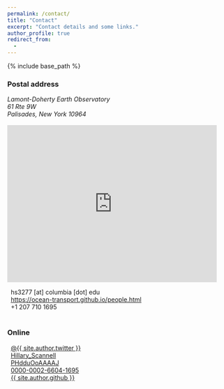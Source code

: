 ```yaml
---
permalink: /contact/
title: "Contact"
excerpt: "Contact details and some links."
author_profile: true
redirect_from: 
  - 
---
```


{% include base_path %}

### Postal address
<address>
Lamont-Doherty Earth Observatory<br />
61 Rte 9W<br />
Palisades, New York 10964<br />
</address><br />

<iframe src="https://goo.gl/maps/tGFxvQ9A6LVA3joZA" width="480" height="360" frameborder="0" style="border:0" allowfullscreen></iframe>

<i class="fas fa-envelope" aria-hidden="true"></i>&nbsp;&nbsp;hs3277 [at] columbia [dot] edu<br />
<i class="fas fa-desktop" aria-hidden="true"></i>&nbsp;&nbsp;<a href="{{ site.author.uri }}">https://ocean-transport.github.io/people.html</a><br />
<i class="fas fa-phone" aria-hidden="true"></i>&nbsp;&nbsp;+1 207 710 1695<br />
<br />

### Online
<i class="fab fa-twitter" aria-hidden="true"></i>&nbsp;&nbsp;<a href="https://twitter.com/{{ site.author.twitter }}">@{{ site.author.twitter }}</a><br />
<i class="ai ai-researchgate-square" aria-hidden="true"></i>&nbsp;&nbsp;<a href="{{ site.author.researchgate }}">Hillary_Scannell</a><br />
<i class="fas fa-graduation-cap"></i>&nbsp;&nbsp;<a href="{{ site.author.googlescholar }}">PHdduOoAAAAJ</a><br />
<i class="ai ai-orcid"></i>&nbsp;&nbsp;<a href="{{ site.author.orcid }}">0000-0002-6604-1695</a><br /> 
<i class="fab fa-github"></i>&nbsp;&nbsp;<a href="https://github.com/{{ site.author.github }}">{{ site.author.github }}</a><br />

<!-- <img src="/images/018_Telegrafenberg_Suering_Haus_PIK.jpg" alt="018_Telegrafenberg_Suering_Haus_PIK" title="PIK's Suering building at Telegrafenberg, Potsdam. Photo &copy; Andrea Künstle" width="450"><br />
<span style="font-size: 9pt;">PIK's Suering building at Telegrafenberg, Potsdam. Photo &copy; Andrea Künstle</span> -->
